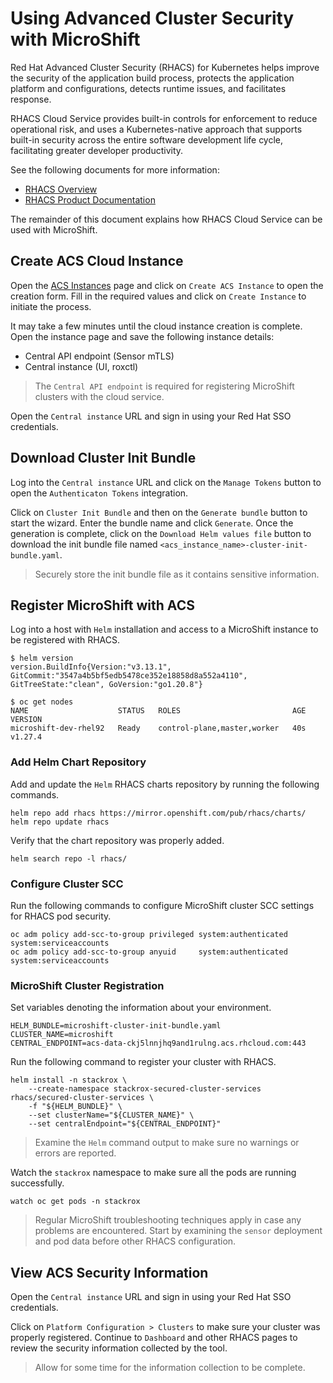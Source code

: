 # Using Advanced Cluster Security with MicroShift

Red Hat Advanced Cluster Security (RHACS) for Kubernetes helps improve the
security of the application build process, protects the application platform
and configurations, detects runtime issues, and facilitates response.

RHACS Cloud Service provides built-in controls for enforcement to reduce
operational risk, and uses a Kubernetes-native approach that supports built-in
security across the entire software development life cycle, facilitating greater
developer productivity.

See the following documents for more information:
* [RHACS Overview](https://console.redhat.com/application-services/acs/overview)
* [RHACS Product Documentation](https://access.redhat.com/documentation/en-us/red_hat_advanced_cluster_security_for_kubernetes/)

The remainder of this document explains how RHACS Cloud Service can be used with MicroShift.

## Create ACS Cloud Instance

Open the [ACS Instances](https://console.redhat.com/application-services/acs/instances)
page and click on `Create ACS Instance` to open the creation form. Fill in the
required values and click on `Create Instance` to initiate the process.

It may take a few minutes until the cloud instance creation is complete. Open the
instance page and save the following instance details:
* Central API endpoint (Sensor mTLS)
* Central instance (UI, roxctl)

> The `Central API endpoint` is required for registering MicroShift clusters with
> the cloud service.

Open the `Central instance` URL and sign in using your Red Hat SSO credentials.

## Download Cluster Init Bundle

Log into the `Central instance` URL and click on the `Manage Tokens` button to
open the `Authenticaton Tokens` integration.

Click on `Cluster Init Bundle` and then on the `Generate bundle` button to start
the wizard. Enter the bundle name and click `Generate`. Once the generation is
complete, click on the `Download Helm values file` button to download the init
bundle file named `<acs_instance_name>-cluster-init-bundle.yaml`.

> Securely store the init bundle file as it contains sensitive information.

## Register MicroShift with ACS

Log into a host with `Helm` installation and access to a MicroShift instance
to be registered with RHACS.

```
$ helm version
version.BuildInfo{Version:"v3.13.1", GitCommit:"3547a4b5bf5edb5478ce352e18858d8a552a4110", GitTreeState:"clean", GoVersion:"go1.20.8"}

$ oc get nodes
NAME                    STATUS   ROLES                         AGE   VERSION
microshift-dev-rhel92   Ready    control-plane,master,worker   40s   v1.27.4
```

### Add Helm Chart Repository

Add and update the `Helm` RHACS charts repository by running the following
commands.

```
helm repo add rhacs https://mirror.openshift.com/pub/rhacs/charts/
helm repo update rhacs
```

Verify that the chart repository was properly added.

```
helm search repo -l rhacs/
```

### Configure Cluster SCC

Run the following commands to configure MicroShift cluster SCC settings for
RHACS pod security.

```
oc adm policy add-scc-to-group privileged system:authenticated system:serviceaccounts
oc adm policy add-scc-to-group anyuid     system:authenticated system:serviceaccounts
```

### MicroShift Cluster Registration

Set variables denoting the information about your environment.

```
HELM_BUNDLE=microshift-cluster-init-bundle.yaml
CLUSTER_NAME=microshift
CENTRAL_ENDPOINT=acs-data-ckj5lnnjhq9and1rulng.acs.rhcloud.com:443
```

Run the following command to register your cluster with RHACS.

```
helm install -n stackrox \
    --create-namespace stackrox-secured-cluster-services rhacs/secured-cluster-services \
    -f "${HELM_BUNDLE}" \
    --set clusterName="${CLUSTER_NAME}" \
    --set centralEndpoint="${CENTRAL_ENDPOINT}"
```

> Examine the `Helm` command output to make sure no warnings
> or errors are reported.

Watch the `stackrox` namespace to make sure all the pods are running
successfully.

```
watch oc get pods -n stackrox
```

> Regular MicroShift troubleshooting techniques apply in case any problems
> are encountered. Start by examining the `sensor` deployment and pod data
> before other RHACS configuration.

## View ACS Security Information

Open the `Central instance` URL and sign in using your Red Hat SSO credentials.

Click on `Platform Configuration > Clusters` to make sure your cluster was
properly registered. Continue to `Dashboard` and other RHACS pages to review
the security information collected by the tool.

> Allow for some time for the information collection to be complete.
